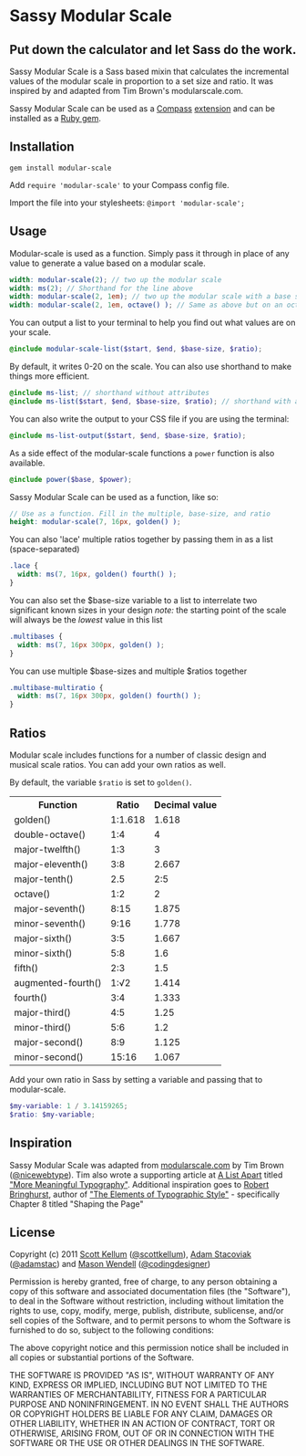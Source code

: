 # Sassy Modular Scale

## Put down the calculator and let Sass do the work.

Sassy Modular Scale is a Sass based mixin that calculates the incremental values of the modular scale in proportion to a set size and ratio. It was inspired by and adapted from Tim Brown's modularscale.com.

Sassy Modular Scale can be used as a [Compass](http://compass-style.org/) [extension](http://compass-style.org/help/tutorials/extensions/) and can be installed as a [Ruby gem](https://rubygems.org/gems/modular-scale).

## Installation

`gem install modular-scale`

Add `require 'modular-scale'` to your Compass config file.

Import the file into your stylesheets: `@import 'modular-scale';`

## Usage

Modular-scale is used as a function. Simply pass it through in place of any value to generate a value based on a modular scale.

```scss
width: modular-scale(2); // two up the modular scale
width: ms(2); // Shorthand for the line above
width: modular-scale(2, 1em); // two up the modular scale with a base size of 1em
width: modular-scale(2, 1em, octave() ); // Same as above but on an octave scale
```

You can output a list to your terminal to help you find out what values are on your scale.

```scss
@include modular-scale-list($start, $end, $base-size, $ratio);
```

By default, it writes 0-20 on the scale. You can also use shorthand to make things more efficient.

```scss
@include ms-list; // shorthand without attributes
@include ms-list($start, $end, $base-size, $ratio); // shorthand with attributes
```

You can also write the output to your CSS file if you are using the terminal:

```scss
@include ms-list-output($start, $end, $base-size, $ratio);
```

As a side effect of the modular-scale functions a `power` function is also available.

```scss
@include power($base, $power);
```

Sassy Modular Scale can be used as a function, like so:

```scss
// Use as a function. Fill in the multiple, base-size, and ratio
height: modular-scale(7, 16px, golden() );
```



You can also 'lace' multiple ratios together by passing them in as a list (space-separated)

```scss
.lace {
  width: ms(7, 16px, golden() fourth() );
}
```

You can also set the $base-size variable to a list to interrelate two significant known sizes in your design
*note:* the starting point of the scale will always be the *lowest* value in this list

```scss
.multibases {
  width: ms(7, 16px 300px, golden() );
}
```

You can use multiple $base-sizes and multiple $ratios together

```scss
.multibase-multiratio {
  width: ms(7, 16px 300px, golden() fourth() );
}
```

## Ratios

Modular scale includes functions for a number of classic design and musical scale ratios. You can add your own ratios as well.

By default, the variable `$ratio` is set to `golden()`.

<table>

  <tr><th>Function</th><th>Ratio</th><th>Decimal value</th></tr>

  <tr><td>golden()</td><td>1:1.618</td><td>1.618</td></tr>
  <tr><td>double-octave()</td><td>1:4</td><td>4</td></tr>
  <tr><td>major-twelfth()</td><td>1:3</td><td>3</td></tr>
  <tr><td>major-eleventh()</td><td>3:8</td><td>2.667</td></tr>
  <tr><td>major-tenth()</td><td>2.5</td><td>2:5</td></tr>
  <tr><td>octave()</td><td>1:2</td><td>2</td></tr>
  <tr><td>major-seventh()</td><td>8:15</td><td>1.875</td></tr>
  <tr><td>minor-seventh()</td><td>9:16</td><td>1.778</td></tr>
  <tr><td>major-sixth()</td><td>3:5</td><td>1.667</td></tr>
  <tr><td>minor-sixth()</td><td>5:8</td><td>1.6</td></tr>
  <tr><td>fifth()</td><td>2:3</td><td>1.5</td></tr>
  <tr><td>augmented-fourth()</td><td>1:√2</td><td>1.414</td></tr>
  <tr><td>fourth()</td><td>3:4</td><td>1.333</td></tr>
  <tr><td>major-third()</td><td>4:5</td><td>1.25</td></tr>
  <tr><td>minor-third()</td><td>5:6</td><td>1.2</td></tr>
  <tr><td>major-second()</td><td>8:9</td><td>1.125</td></tr>
  <tr><td>minor-second()</td><td>15:16</td><td>1.067</td></tr>

</table>

Add your own ratio in Sass by setting a variable and passing that to modular-scale.

```scss
$my-variable: 1 / 3.14159265;
$ratio: $my-variable;
```

## Inspiration

Sassy Modular Scale was adapted from [modularscale.com](http://modularscale.com/) by Tim Brown ([@nicewebtype](http://twitter.com/nicewebtype)). Tim also wrote a supporting article at [A List Apart](http://www.alistapart.com/) titled ["More Meaningful Typography"](http://www.alistapart.com/articles/more-meaningful-typography/). Additional inspiration goes to [Robert Bringhurst](http://en.wikipedia.org/wiki/Robert_Bringhurst), author of ["The Elements of Typographic Style"](http://en.wikipedia.org/wiki/The_Elements_of_Typographic_Style) - specifically Chapter 8 titled "Shaping the Page"

## License

Copyright (c) 2011 [Scott Kellum](http://www.scottkellum.com/) ([@scottkellum](http://twitter.com/scottkellum)), [Adam Stacoviak](http://adamstacoviak.com/) ([@adamstac](http://twitter.com/adamstac)) and [Mason Wendell](http://thecodingdesigner.com/) ([@codingdesigner](http://twitter.com/codingdesigner))

Permission is hereby granted, free of charge, to any person obtaining a copy of this software and associated documentation files (the "Software"), to deal in the Software without restriction, including without limitation the rights to use, copy, modify, merge, publish, distribute, sublicense, and/or sell copies of the Software, and to permit persons to whom the Software is furnished to do so, subject to the following conditions:

The above copyright notice and this permission notice shall be included in all copies or substantial portions of the Software.

THE SOFTWARE IS PROVIDED "AS IS", WITHOUT WARRANTY OF ANY KIND, EXPRESS OR IMPLIED, INCLUDING BUT NOT LIMITED TO THE WARRANTIES OF MERCHANTABILITY, FITNESS FOR A PARTICULAR PURPOSE AND NONINFRINGEMENT. IN NO EVENT SHALL THE AUTHORS OR COPYRIGHT HOLDERS BE LIABLE FOR ANY CLAIM, DAMAGES OR OTHER LIABILITY, WHETHER IN AN ACTION OF CONTRACT, TORT OR OTHERWISE, ARISING FROM, OUT OF OR IN CONNECTION WITH THE SOFTWARE OR THE USE OR OTHER DEALINGS IN THE SOFTWARE.
